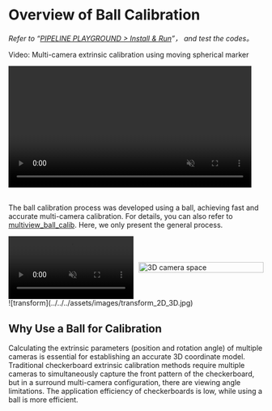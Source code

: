 # Overview of Ball Calibration
*Refer to “[PIPELINE PLAYGROUND > Install & Run](../../安装示例流程代码/pipeline_playground_installation/)”， and test the codes。*

<div class="video-item">
    <p class="video-legend">Video: Multi-camera extrinsic calibration using moving spherical marker</p>
    <video controls muted playsinline style="width: 480px;" data-src="../../../assets/hls_videos/VideoS2_calibrateion_24081618/playlist.m3u8"></video>
</div>

<br>

The ball calibration process was developed using a ball, achieving fast and accurate multi-camera calibration. For details, you can also refer to [multiview_ball_calib](https://github.com/chenxinfeng4/multiview_ball_calib). Here, we only present the general process.

<div style="display: flex; justify-content: space-between; align-items: center;">
<div style="flex: 1; margin-right: 5px; min-width: 0;">
<video autoplay muted loop playsinline style="width: 100%; height: auto;">
<source src="../../../assets/videos/ball_move.mp4" type="video/mp4">
Your browser does not support the video tag.
</video>
</div>
<div style="flex: 1; margin-left: 5px; min-width: 0;">
<img src="../../../assets/images/cameras_3d_show.jpg" alt="3D camera space" style="width: 100%; height: auto;">
</div>
</div>
![transform](../../../assets/images/transform_2D_3D.jpg)

## Why Use a Ball for Calibration
Calculating the extrinsic parameters (position and rotation angle) of multiple cameras is essential for establishing an accurate 3D coordinate model. Traditional checkerboard extrinsic calibration methods require multiple cameras to simultaneously capture the front pattern of the checkerboard, but in a surround multi-camera configuration, there are viewing angle limitations. The application efficiency of checkerboards is low, while using a ball is more efficient.


<script src="https://cdnjs.cloudflare.com/ajax/libs/hls.js/1.5.8-0.canary.10141/hls.light.min.js"></script>
<script src="../../../assets/js/hls.js"></script>
<script src="../../../assets/js/video-player.js"></script>
